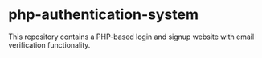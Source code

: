 # php-authentication-system
This repository contains a PHP-based login and signup website with email verification functionality.
